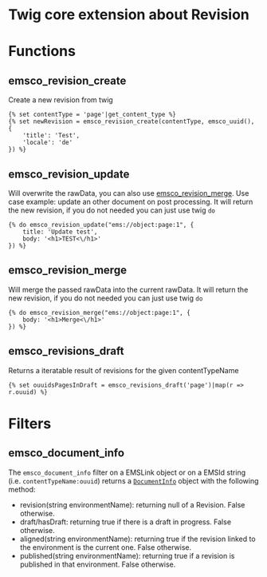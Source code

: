 # Twig core extension about Revision

# Functions

## emsco_revision_create
Create a new revision from twig

```twig
{% set contentType = 'page'|get_content_type %}
{% set newRevision = emsco_revision_create(contentType, emsco_uuid(), {
    'title': 'Test',
    'locale': 'de'
}) %}
```

## emsco_revision_update
Will overwrite the rawData, you can also use [emsco_revision_merge](#emsco_revision_merge).
Use case example: update an other document on post processing.
It will return the new revision, if you do not needed you can just use twig ``do``

```twig
{% do emsco_revision_update("ems://object:page:1", {
    title: 'Update test',
    body: '<h1>TEST<\/h1>'  
}) %}
```

## emsco_revision_merge
Will merge the passed rawData into the current rawData.
It will return the new revision, if you do not needed you can just use twig ``do``

```twig
{% do emsco_revision_merge("ems://object:page:1", {
    body: '<h1>Merge<\/h1>'  
}) %}
```

## emsco_revisions_draft

Returns a iteratable result of revisions for the given contentTypeName

```twig
{% set ouuidsPagesInDraft = emsco_revisions_draft('page')|map(r => r.ouuid) %}
```

# Filters

## emsco_document_info

The `emsco_document_info` filter on a EMSLink object or on a EMSId string (i.e. `contentTypeName:ouuid`) returns a [`DocumentInfo`](https://github.com/ems-project/EMSCoreBundle/blob/4.x/src/Common/DocumentInfo.php) object with the following method:
 - revision(string environmentName): returning null of a Revision. False otherwise.
 - draft/hasDraft: returning true if there is a draft in progress. False otherwise.
 - aligned(string environmentName): returning true if the revision linked to the environment is the current one. False otherwise.
 - published(string environmentName): returning true if a revision is published in that environment. False otherwise.
